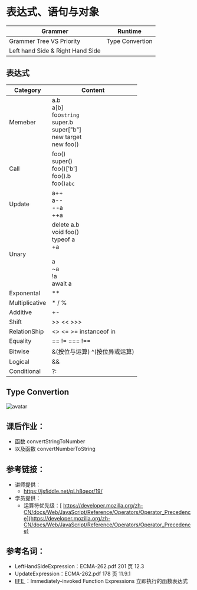 # 表达式、语句与对象

| Grammer | Runtime |
| --- | --- | 
| Grammer Tree VS Priority | Type Convertion |
| Left hand Side & Right Hand Side |  |

## 表达式
| Category | Content |
| --- | --- | 
| Memeber |  a.b <br /> a[b] <br /> foo`string` <br /> super.b <br /> super["b"] <br /> new target <br /> new foo() |
|Call| foo() <br /> super() <br /> foo()['b'] <br /> foo().b <br /> foo()`abc`|
| Update  |  a++ <br /> a--<br />  --a <br /> ++a  |
| Unary  |  delete a.b<br /> void foo()<br /> typeof a<br /> +a<br /> <br />a<br /> ~a<br /> !a<br /> await a   |
| Exponental  | **   |
| Multiplicative  |  * / %   |
| Additive  |  +-  |
| Shift  | >> <<  >>>   |
| RelationShip  |  <> <=  >=  instanceof in   | 
|Equality | == != === !== |
|Bitwise | &(按位与运算)  ^(按位异或运算) | (按位或运算)|
|Logical |  && || |
|Conditional | ?: |



## Type Convertion
![avatar](https://static001.geekbang.org/resource/image/71/20/71bafbd2404dc3ffa5ccf5d0ba077720.jpg)


## 课后作业：

- 函数 convertStringToNumber
- 以及函数 convertNumberToString


## 参考链接：

- 讲师提供：
  - <https://jsfiddle.net/pLh8qeor/19/>
- 学员提供：
  - 运算符优先级：[ https://developer.mozilla.org/zh-CN/docs/Web/JavaScript/Reference/Operators/Operator_Precedence](https://developer.mozilla.org/zh-CN/docs/Web/JavaScript/Reference/Operators/Operator_Precedence)

## 参考名词：

- LeftHandSideExpression：ECMA-262.pdf 201 页 12.3
- UpdateExpression：ECMA-262.pdf 178 页 11.9.1
- [IIFE ](https://zh.wikipedia.org/wiki/%E7%AB%8B%E5%8D%B3%E8%B0%83%E7%94%A8%E5%87%BD%E6%95%B0%E8%A1%A8%E8%BE%BE%E5%BC%8F)：Immediately-invoked Function Expressions 立即执行的函数表达式